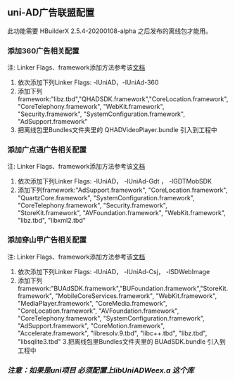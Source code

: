 ## uni-AD广告联盟配置
此功能需要 HBuilderX 2.5.4-20200108-alpha 之后发布的离线包才能用。
### 添加360广告相关配置
注: Linker Flags、framework添加方法参考该[文档](/5PlusDocs/usemodule/iOSModuleConfig/common.md)
1. 依次添加下列Linker Flags: -lUniAD，-lUniAd-360
2. 添加下列framework:"libz.tbd","QHADSDK.framework","CoreLocation.framework",  "CoreTelephony.framework", "WebKit.framework",  "Security.framework",  "SystemConfiguration.framework",  "AdSupport.framework"
3. 把离线包里Bundles文件夹里的 QHADVideoPlayer.bundle 引入到工程中

### 添加广点通广告相关配置
注: Linker Flags、framework添加方法参考该[文档](/5PlusDocs/usemodule/iOSModuleConfig/common.md)
1. 依次添加下列Linker Flags: -lUniAD， -lUniAd-Gdt ， -lGDTMobSDK
2. 添加下列framework:"AdSupport.framework",
      "CoreLocation.framework",
      "QuartzCore.framework",
      "SystemConfiguration.framework",
      "CoreTelephony.framework",
      "Security.framework",
      "StoreKit.framework",
      "AVFoundation.framework",
      "WebKit.framework",
      "libz.tbd",
      "libxml2.tbd"


### 添加穿山甲广告相关配置
注: Linker Flags、framework添加方法参考该[文档](/5PlusDocs/usemodule/iOSModuleConfig/common.md)
1. 依次添加下列Linker Flags: -lUniAD， -lUniAd-Csj， -lSDWebImage
2. 添加下列framework:"BUAdSDK.framework","BUFoundation.framework","StoreKit.framework",  "MobileCoreServices.framework", "WebKit.framework",  "MediaPlayer.framework",  "CoreMedia.framework", "CoreLocation.framework",
      "AVFoundation.framework",
      "CoreTelephony.framework",
      "SystemConfiguration.framework",
      "AdSupport.framework",
      "CoreMotion.framework",
      "Accelerate.framework",
      "libresolv.9.tbd",
      "libc++.tbd",
      "libz.tbd",
      "libsqlite3.tbd"
3.把离线包里Bundles文件夹里的 BUAdSDK.bundle 引入到工程中

### ***注意：如果是uni项目 必须配置上libUniADWeex.a  这个库***

<!--  [uni-AD广告联盟开通指南](https://ask.dcloud.net.cn/article/36769)
[uni-AD广告联盟使用指南](https://ask.dcloud.net.cn/article/36718)-->
